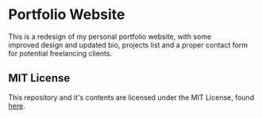 # Portfolio Website

This is a redesign of my personal portfolio website, with some  
improved design and updated bio, projects list and a proper contact form  
for potential freelancing clients.


## MIT License

This repository and it's contents are licensed under the MIT License, found [here](https://github.com/anthrxc/portfolio/LICENSE.md).